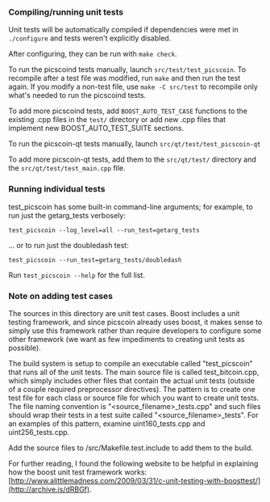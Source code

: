 ### Compiling/running unit tests

Unit tests will be automatically compiled if dependencies were met in `./configure`
and tests weren't explicitly disabled.

After configuring, they can be run with `make check`.

To run the picscoind tests manually, launch `src/test/test_picscoin`. To recompile
after a test file was modified, run `make` and then run the test again. If you
modify a non-test file, use `make -C src/test` to recompile only what's needed
to run the picscoind tests.

To add more picscoind tests, add `BOOST_AUTO_TEST_CASE` functions to the existing
.cpp files in the `test/` directory or add new .cpp files that
implement new BOOST_AUTO_TEST_SUITE sections.

To run the picscoin-qt tests manually, launch `src/qt/test/test_picscoin-qt`

To add more picscoin-qt tests, add them to the `src/qt/test/` directory and
the `src/qt/test/test_main.cpp` file.

### Running individual tests

test_picscoin has some built-in command-line arguments; for
example, to run just the getarg_tests verbosely:

    test_picscoin --log_level=all --run_test=getarg_tests

... or to run just the doubledash test:

    test_picscoin --run_test=getarg_tests/doubledash

Run `test_picscoin --help` for the full list.

### Note on adding test cases

The sources in this directory are unit test cases.  Boost includes a
unit testing framework, and since picscoin already uses boost, it makes
sense to simply use this framework rather than require developers to
configure some other framework (we want as few impediments to creating
unit tests as possible).

The build system is setup to compile an executable called "test_picscoin"
that runs all of the unit tests.  The main source file is called
test_bitcoin.cpp, which simply includes other files that contain the
actual unit tests (outside of a couple required preprocessor
directives).  The pattern is to create one test file for each class or
source file for which you want to create unit tests.  The file naming
convention is "<source_filename>_tests.cpp" and such files should wrap
their tests in a test suite called "<source_filename>_tests".  For an
examples of this pattern, examine uint160_tests.cpp and
uint256_tests.cpp.

Add the source files to /src/Makefile.test.include to add them to the build.

For further reading, I found the following website to be helpful in
explaining how the boost unit test framework works:
[http://www.alittlemadness.com/2009/03/31/c-unit-testing-with-boosttest/](http://archive.is/dRBGf).
